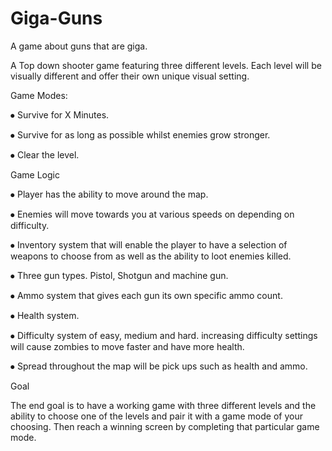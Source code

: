 # Giga-Guns

A game about guns that are giga.

A Top down shooter game featuring three different levels. Each level will be visually different and offer their own unique visual setting.

Game Modes:

⦁	Survive for X Minutes.

⦁	Survive for as long as possible whilst enemies grow stronger.

⦁	Clear the level.

Game Logic

⦁	Player has the ability to move around the map.

⦁	Enemies will move towards you at various speeds on depending on difficulty.

⦁	Inventory system that will enable the player to have a selection of weapons to choose from as well as the ability to loot enemies 
killed.

⦁	Three gun types. Pistol, Shotgun and machine gun.

⦁	Ammo system that gives each gun its own specific ammo count.

⦁	Health system.

⦁	Difficulty system of easy, medium and hard. increasing difficulty settings will cause zombies to move faster and have more health. 

⦁	Spread throughout the map will be pick ups such as health and ammo. 

Goal

The end goal is to have a working game with three different levels and the ability to choose one of the levels and pair it with a game mode of your choosing. Then reach a winning screen by completing that particular game mode.
